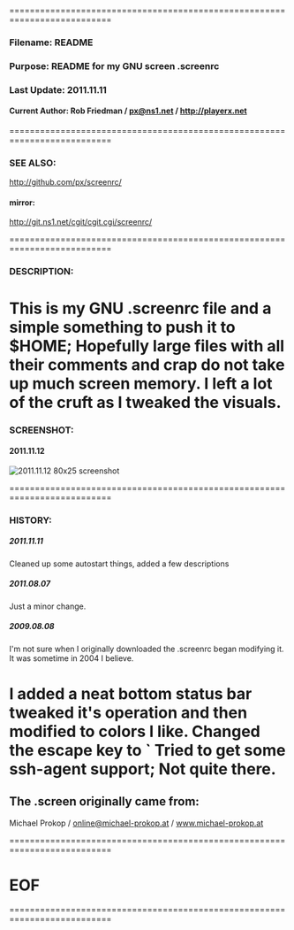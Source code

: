 ==========================================================================
### Filename: README
### Purpose: README for my GNU screen .screenrc
### Last Update: 2011.11.11
#### Current Author: Rob Friedman / <px@ns1.net> / http://playerx.net
==========================================================================
### SEE ALSO:
http://github.com/px/screenrc/
#### mirror:
http://git.ns1.net/cgit/cgit.cgi/screenrc/

==========================================================================
### DESCRIPTION:
This is my GNU .screenrc file and a simple something to push it to $HOME;
Hopefully large files with all their comments and crap do not take
up much screen memory. I left a lot of the cruft as I tweaked the visuals.
==========================================================================
### SCREENSHOT: 
#### 2011.11.12
![2011.11.12 80x25 screenshot](/px/screenrc/raw/master/screenshot-80x25.png "2011.11.12 80x25 screenshot")

==========================================================================
### HISTORY:
##### 2011.11.11
Cleaned up some autostart things, added a few descriptions 

##### 2011.08.07
Just a minor change.

##### 2009.08.08
I'm not sure when I originally downloaded the .screenrc began modifying it.
It was sometime in 2004 I believe.

I added a neat bottom status bar tweaked it's operation and then
modified to colors I like.
Changed the escape key to `
Tried to get some ssh-agent support; Not quite there.
==========================================================================

## The .screen originally came from:
Michael Prokop / <online@michael-prokop.at> / www.michael-prokop.at

==========================================================================
# EOF
==========================================================================

